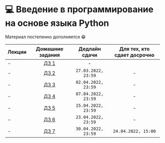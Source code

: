 # 💻 Введение в программирование на основе языка Python

Материал постепенно дополняется 😁

Лекции | Домашние задания | Дедлайн сдачи | Для тех, кто сдает досрочно
|----|:----:|:----:|:----:|
| - | [ДЗ 1](https://contest.yandex.ru/contest/35744/problems/ ) | - |
| - | [ДЗ 2](https://contest.yandex.ru/contest/35454/problems/) | `27.03.2022, 23:59` | - |
| - | [ДЗ 3](https://contest.yandex.ru/contest/36261/problems/) | `02.04.2022, 23:59` | - |
| - | [ДЗ 4](https://contest.yandex.ru/contest/36488/problems/) | `07.04.2022, 23:59` | - |
| - | [ДЗ 5](https://contest.yandex.ru/contest/36713/problems/) | `15.04.2022, 23:59` | - |
| - | [ДЗ 6](https://contest.yandex.ru/contest/36942/problems/) | `23.04.2022, 23:59` | - |
| - | [ДЗ 7](https://contest.yandex.ru/contest/36942/problems/) | `30.04.2022, 23:59` |  `24.04.2022, 15:00` |
